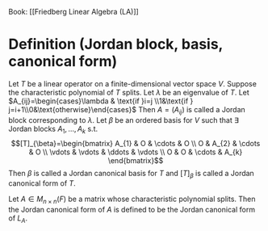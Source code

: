 Book: [[Friedberg Linear Algebra (LA)]]
# Definition (Jordan block, basis, canonical form)
Let $T$ be a linear operator on a finite-dimensional vector space $V$.
Suppose the characteristic polynomial of $T$ splits.
Let $\lambda$ be an eigenvalue of $T$.
Let $A_{ij}=\begin{cases}\lambda & \text{if }i=j \\1&\text{if } j=i+1\\0&\text{otherwise}\end{cases}$
Then $A=(A_{ij})$ is called a Jordan block corresponding to $\lambda$.
Let $\beta$ be an ordered basis for $V$ such that $\exists$ Jordan blocks $A_{1},\dots,A_{k}$ s.t. $$[T]_{\beta}=\begin{bmatrix}
A_{1} & O & \cdots & O \\
O & A_{2} & \cdots & O  \\
\vdots & \vdots & \ddots & \vdots \\
O & O & \cdots & A_{k}
\end{bmatrix}$$
Then $\beta$ is called a Jordan canonical basis for $T$ and $[T]_{\beta}$ is called a Jordan canonical form of $T$.

Let $A\in M_{n\times n}(F)$ be a matrix whose characteristic polynomial splits.
Then the Jordan canonical form of $A$ is defined to be the Jordan canonical form of $L_{A}$.